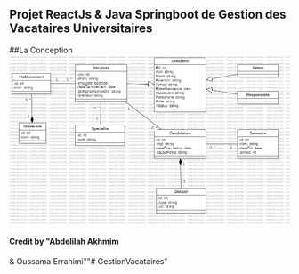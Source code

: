 ## Projet ReactJs & Java Springboot de Gestion des Vacataires Universitaires ##

##La Conception
![conception](./conception.png)

#### Credit by "Abdelilah Akhmim
 & Oussama Errahimi""# GestionVacataires" 
